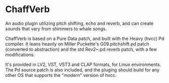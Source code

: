 # ChaffVerb
An audio plugin utilizing pitch shifting, echo and reverb, and can create sounds that vary from shimmers to whale songs. 

ChaffVerb is based on a Pure Data patch, and built with the Heavy (hvcc) Pd compiler. It leans heavily on Miller Puckette's G09.pitchshift.pd patch (converted to abstraction) and the std Rev2~.pd reverb patch, with a few modifications.

It's provided in LV2, VST, VST3 and CLAP formats, for Linux environments. The Pd source patch is also included, and the pluging should build for any other OS that supports the "modern" version of hvcc.
